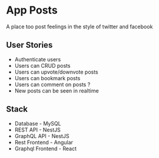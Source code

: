 # App Posts

A place too post feelings in the style of twitter and facebook

## User Stories
- Authenticate users
- Users can CRUD posts
- Users can upvote/downvote posts
- Users can bookmark posts
- Users can comment on posts ?
- New posts can be seen in realtime

## Stack
- Database - MySQL
- REST API - NestJS
- GraphQL API - NestJS
- Rest Frontend - Angular
- Graphql Frontend - React
